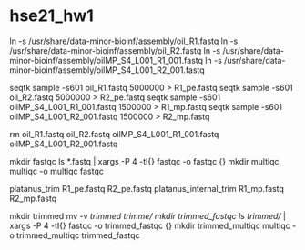# hse21_hw1


ln -s /usr/share/data-minor-bioinf/assembly/oil_R1.fastq
ln -s /usr/share/data-minor-bioinf/assembly/oil_R2.fastq
ln -s /usr/share/data-minor-bioinf/assembly/oilMP_S4_L001_R1_001.fastq
ln -s /usr/share/data-minor-bioinf/assembly/oilMP_S4_L001_R2_001.fastq


seqtk sample -s601 oil_R1.fastq 5000000 > R1_pe.fastq
seqtk sample -s601 oil_R2.fastq 5000000 > R2_pe.fastq
seqtk sample -s601 oilMP_S4_L001_R1_001.fastq 1500000 > R1_mp.fastq
seqtk sample -s601 oilMP_S4_L001_R2_001.fastq 1500000 > R2_mp.fastq

rm oil_R1.fastq oil_R2.fastq oilMP_S4_L001_R1_001.fastq oilMP_S4_L001_R2_001.fastq

mkdir fastqc
ls *.fastq | xargs -P 4 -tI{} fastqc -o fastqc {}
mkdir multiqc
multiqc -o multiqc fastqc

platanus_trim R1_pe.fastq R2_pe.fastq 
platanus_internal_trim R1_mp.fastq R2_mp.fastq 

mkdir trimmed
mv -v *trimmed trimme/
mkdir trimmed_fastqc
ls trimmed/* | xargs -P 4 -tI{} fastqc -o trimmed_fastqc {}
mkdir trimmed_multiqc
multiqc -o trimmed_multiqc trimmed_fastqc
